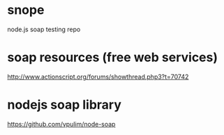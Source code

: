 # snope
node.js soap testing repo

# soap resources (free web services)
http://www.actionscript.org/forums/showthread.php3?t=70742

# nodejs soap library
https://github.com/vpulim/node-soap
